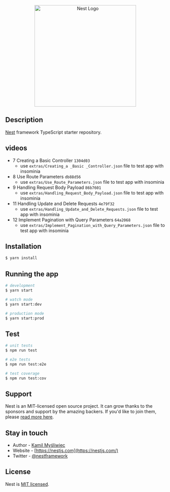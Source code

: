 <p align="center">
  <a href="http://nestjs.com/" target="blank"><img src="https://nestjs.com/img/logo_text.svg" width="320" alt="Nest Logo" /></a>
</p>

## Description

[Nest](https://github.com/nestjs/nest) framework TypeScript starter repository.


## videos
 - 7 Creating a Basic Controller ```1304d03```
    - use ```extras/Creating_a _Basic _Controller.json``` file to test app with insominia
 - 8 Use Route Parameters ```db88d56```
    - use ```extras/Use_Route_Parameters.json``` file to test app with insominia
 - 9 Handling Request Body  Payload ```86b7601```
    - use ```extras/Handling_Request_Body_Payload.json``` file to test app with insominia
 - 11 Handling Update and Delete Requests ```4e79f32```
    - use ```extras/Handling_Update_and_Delete_Requests.json``` file to test app with insominia
 - 12 Implement Pagination with Query Parameters ```64a2068```
    - use ```extras/Implement_Pagination_with_Query_Parameters.json``` file to test app with insominia

## Installation

```bash
$ yarn install
```

## Running the app

```bash
# development
$ yarn start

# watch mode
$ yarn start:dev

# production mode
$ yarn start:prod
```

## Test

```bash
# unit tests
$ npm run test

# e2e tests
$ npm run test:e2e

# test coverage
$ npm run test:cov
```

## Support

Nest is an MIT-licensed open source project. It can grow thanks to the sponsors and support by the amazing backers. If you'd like to join them, please [read more here](https://docs.nestjs.com/support).

## Stay in touch

- Author - [Kamil Myśliwiec](https://kamilmysliwiec.com)
- Website - [https://nestjs.com](https://nestjs.com/)
- Twitter - [@nestframework](https://twitter.com/nestframework)

## License

Nest is [MIT licensed](LICENSE).
